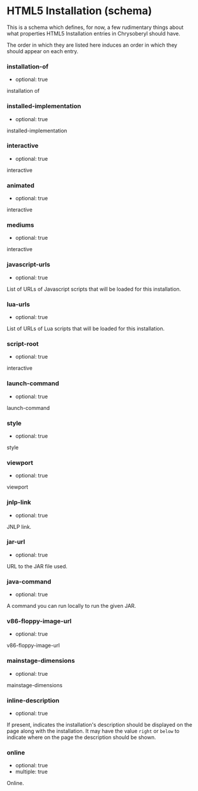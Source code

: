 HTML5 Installation (schema)
================================

This is a schema which defines, for now, a few rudimentary things about
what properties HTML5 Installation entries in Chrysoberyl should have.

The order in which they are listed here induces an order in which they
should appear on each entry.

### installation-of

*   optional: true

installation of

### installed-implementation

*   optional: true

installed-implementation

### interactive

*   optional: true

interactive

### animated

*   optional: true

interactive

### mediums

*   optional: true

interactive

### javascript-urls

*   optional: true

List of URLs of Javascript scripts that will be loaded for this installation.

### lua-urls

*   optional: true

List of URLs of Lua scripts that will be loaded for this installation.

### script-root

*   optional: true

interactive

### launch-command

*   optional: true

launch-command

### style

*   optional: true

style

### viewport

*   optional: true

viewport

### jnlp-link

*   optional: true

JNLP link.

### jar-url

*   optional: true

URL to the JAR file used.

### java-command

*   optional: true

A command you can run locally to run the given JAR.

### v86-floppy-image-url

*   optional: true

v86-floppy-image-url

### mainstage-dimensions

*   optional: true

mainstage-dimensions

### inline-description

* optional: true

If present, indicates the installation's description should be displayed
on the page along with the installation.  It may have the value `right`
or `below` to indicate where on the page the description should be shown.

### online

*   optional: true
*   multiple: true

Online.
